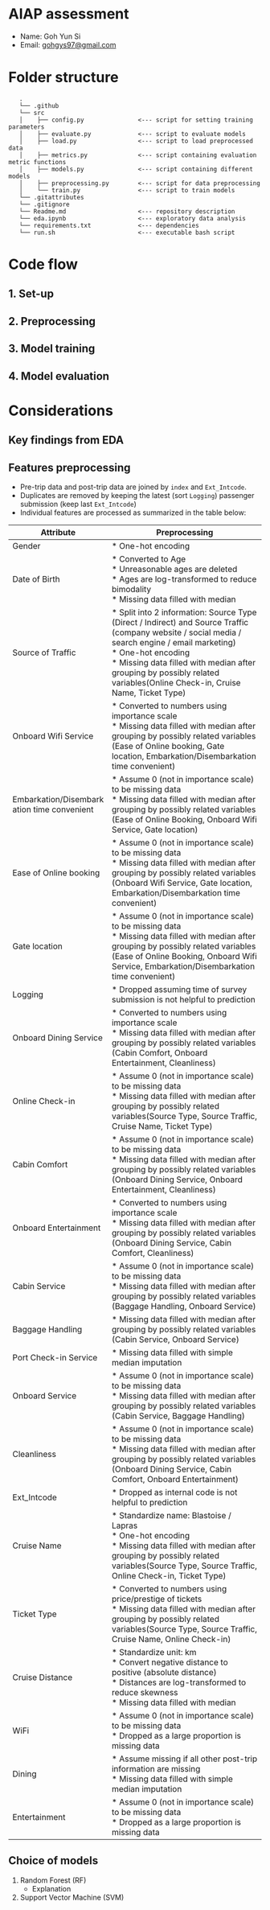 # AIAP assessment
* Name: Goh Yun Si
* Email: gohgys97@gmail.com

# Folder structure

```
   .
   └── .github                      
   └── src                          
   │    ├── config.py               <--- script for setting training parameters
   │    ├── evaluate.py             <--- script to evaluate models
   │    ├── load.py                 <--- script to load preprocessed data
   │    ├── metrics.py              <--- script containing evaluation metric functions
   │    ├── models.py               <--- script containing different models
   │    ├── preprocessing.py        <--- script for data preprocessing
   │    └── train.py                <--- script to train models
   └── .gitattributes
   └── .gitignore
   └── Readme.md                    <--- repository description
   └── eda.ipynb                    <--- exploratory data analysis
   └── requirements.txt             <--- dependencies
   └── run.sh                       <--- executable bash script
``` 

# Code flow

## 1. Set-up


## 2. Preprocessing


## 3. Model training


## 4. Model evaluation



# Considerations

## Key findings from EDA


## Features preprocessing
* Pre-trip data and post-trip data are joined by `index` and `Ext_Intcode`.
* Duplicates are removed by keeping the latest (sort `Logging`) passenger submission (keep last `Ext_Intcode`)
* Individual features are processed as summarized in the table below:

| Attribute                                      | Preprocessing                                                                                                                                                                                                                                                                                        |
|------------------------------------------------|------------------------------------------------------------------------------------------------------------------------------------------------------------------------------------------------------------------------------------------------------------------------------------------------------|
| Gender                                         | * One-hot encoding                                                                                                                                                                                                                                                                                   |
| Date of Birth                                  | * Converted to Age<br>* Unreasonable ages are deleted <br>* Ages are log-transformed to reduce bimodality<br>* Missing data filled with median                                                                                                                                                       |
| Source of Traffic                              | * Split into 2 information: Source Type (Direct / Indirect) and Source Traffic (company website / social media / search engine / email marketing)<br>* One-hot encoding<br>* Missing data filled with median after grouping by possibly related variables(Online Check-in, Cruise Name, Ticket Type) |
| Onboard Wifi Service                           | * Converted to numbers using importance scale<br>* Missing data filled with median after grouping by possibly related variables (Ease of Online booking, Gate location, Embarkation/Disembarkation time convenient)                                                                                  |
| Embarkation/Disembark<br>ation time convenient | * Assume 0 (not in importance scale) to be missing data<br>* Missing data filled with median after grouping by possibly related variables (Ease of Online Booking, Onboard Wifi Service, Gate location)                                                                                              |
| Ease of Online booking                         | * Assume 0 (not in importance scale) to be missing data<br>* Missing data filled with median after grouping by possibly related variables (Onboard Wifi Service, Gate location, Embarkation/Disembarkation time convenient)                                                                          |
| Gate location                                  | * Assume 0 (not in importance scale) to be missing data<br>* Missing data filled with median after grouping by possibly related variables (Ease of Online Booking, Onboard Wifi Service, Embarkation/Disembarkation time convenient)                                                                 |
| Logging                                        | * Dropped assuming time of survey submission is not helpful to prediction                                                                                                                                                                                                                            |
| Onboard Dining Service                         | * Converted to numbers using importance scale<br>* Missing data filled with median after grouping by possibly related variables (Cabin Comfort, Onboard Entertainment, Cleanliness)                                                                                                                  |
| Online Check-in                                | * Assume 0 (not in importance scale) to be missing data<br>* Missing data filled with median after grouping by possibly related variables(Source Type, Source Traffic, Cruise Name, Ticket Type)                                                                                                     |
| Cabin Comfort                                  | * Assume 0 (not in importance scale) to be missing data<br>* Missing data filled with median after grouping by possibly related variables (Onboard Dining Service, Onboard Entertainment, Cleanliness)                                                                                               |
| Onboard Entertainment                          | * Converted to numbers using importance scale<br>* Missing data filled with median after grouping by possibly related variables (Onboard Dining Service, Cabin Comfort, Cleanliness)                                                                                                                 |
| Cabin Service                                  | * Assume 0 (not in importance scale) to be missing data<br>* Missing data filled with median after grouping by possibly related variables (Baggage Handling, Onboard Service)                                                                                                                        |
| Baggage Handling                               | * Missing data filled with median after grouping by possibly related variables (Cabin Service, Onboard Service)                                                                                                                                                                                      |
| Port Check-in Service                          | * Missing data filled with simple median imputation                                                                                                                                                                                                                                                  |
| Onboard Service                                | * Assume 0 (not in importance scale) to be missing data<br>* Missing data filled with median after grouping by possibly related variables (Cabin Service, Baggage Handling)                                                                                                                          |
| Cleanliness                                    | * Assume 0 (not in importance scale) to be missing data<br>* Missing data filled with median after grouping by possibly related variables (Onboard Dining Service, Cabin Comfort, Onboard Entertainment)                                                                                             |
| Ext_Intcode                                    | * Dropped as internal code is not helpful to prediction                                                                                                                                                                                                                                              |
| Cruise Name                                    | * Standardize name: Blastoise / Lapras<br>* One-hot encoding<br>* Missing data filled with median after grouping by possibly related variables(Source Type, Source Traffic, Online Check-in, Ticket Type)                                                                                            |
| Ticket Type                                    | * Converted to numbers using price/prestige of tickets<br>* Missing data filled with median after grouping by possibly related variables(Source Type, Source Traffic, Cruise Name, Online Check-in)                                                                                                  |
| Cruise Distance                                | * Standardize unit: km<br>* Convert negative distance to positive (absolute distance)<br>* Distances are log-transformed to reduce skewness<br>* Missing data filled with median                                                                                                                     |
| WiFi                                           | * Assume 0 (not in importance scale) to be missing data<br>* Dropped as a large proportion is missing data                                                                                                                                                                                           |
| Dining                                         | * Assume missing if all other post-trip information are missing<br>* Missing data filled with simple median imputation                                                                                                                                                                               |
| Entertainment                                  | * Assume 0 (not in importance scale) to be missing data<br>* Dropped as a large proportion is missing data                                                                                                                                                                                           |

## Choice of models
1. Random Forest (RF)
    * Explanation
2. Support Vector Machine (SVM)